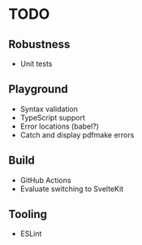 # TODO

## Robustness

- Unit tests

## Playground

- Syntax validation
- TypeScript support
- Error locations (babel?)
- Catch and display pdfmake errors

## Build

- GitHub Actions
- Evaluate switching to SvelteKit

## Tooling

- ESLint
